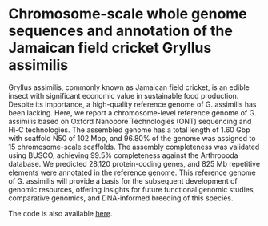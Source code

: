 # Chromosome-scale whole genome sequences and annotation of the Jamaican field cricket Gryllus assimilis
Gryllus assimilis, commonly known as Jamaican field cricket, is an edible insect with significant economic value in sustainable food production. Despite its importance, a high-quality reference genome of G. assimilis has been lacking. Here, we report a chromosome-level reference genome of G. assimilis based on Oxford Nanopore Technologies (ONT) sequencing and Hi-C technologies. The assembled genome has a total length of 1.60 Gbp with scaffold N50 of 102 Mbp, and 96.80% of the genome was assigned to 15 chromosome-scale scaffolds. The assembly completeness was validated using BUSCO, achieving 99.5% completeness against the Arthropoda database. We predicted 28,120 protein-coding genes, and 825 Mb repetitive elements were annotated in the reference genome. This reference genome of G. assimilis will provide a basis for the subsequent development of genomic resources, offering insights for future functional genomic studies, comparative genomics, and DNA-informed breeding of this species.

The code is also available [here](https://deluxe-postage-96e.notion.site/G-assimilis-Genome-Assembly-Annotation-18da0c2174be4df786c6aec677ff107a?pvs=4).
